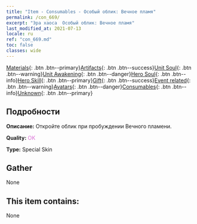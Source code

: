```yaml
---
title: "Item - Consumables - Особый облик: Вечное пламя"
permalink: /con_669/
excerpt: "Эра хаоса  Особый облик: Вечное пламя"
last_modified_at: 2021-07-13
locale: ru
ref: "con_669.md"
toc: false
classes: wide
---
```

 [Materials](/ItemsRU/){: .btn .btn--primary}[Artifacts](/ItemsRU/Artifacts/){: .btn .btn--success}[Unit Soul](/ItemsRU/UnitSoul/){: .btn .btn--warning}[Unit Awakening](/ItemsRU/UnitAwakening/){: .btn .btn--danger}[Hero Soul](/ItemsRU/HeroSoul/){: .btn .btn--info}[Hero Skill](/ItemsRU/HeroSkill/){: .btn .btn--primary}[Gift](/ItemsRU/Gift/){: .btn .btn--success}[Event related](/ItemsRU/Events/){: .btn .btn--warning}[Avatars](/ItemsRU/Avatars/){: .btn .btn--danger}[Consumables](/ItemsRU/Consumables/){: .btn .btn--info}[Unknown](/ItemsRU/Unknown/){: .btn .btn--primary}

## Подробности
 **Описание:** Откройте облик при пробуждении Вечного пламени.

 **Quality:** <span style="color: #DA70D6">OK</span>

 **Type:** Special Skin

## Gather

  None

## This item contains:

  None

